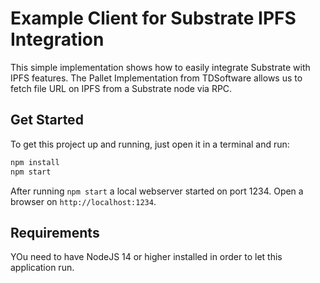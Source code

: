 # Example Client for Substrate IPFS Integration

This simple implementation shows how to easily integrate Substrate with IPFS features.
The Pallet Implementation from TDSoftware allows us to fetch file URL on IPFS from a Substrate node via RPC.

## Get Started

To get this project up and running, just open it in a terminal and run:
```bash
npm install
npm start
```

After running `npm start` a local webserver started on port 1234. Open a browser on `http://localhost:1234`.


## Requirements

YOu need to have NodeJS 14 or higher installed in order to let this application run.